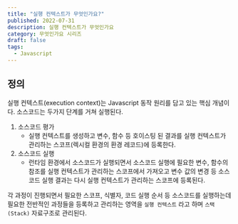 ```yaml
---
title: "실행 컨텍스트가 무엇인가요?"
published: 2022-07-31
description: 실행 컨텍스트가 무엇인가요
category: 무엇인가요 시리즈
draft: false
tags:
  - Javascript
---
```


## 정의

실행 컨텍스트(execution context)는 Javascript 동작 원리를 담고 있는 핵심 개념이다.
소스코드는 두가지 단계를 거쳐 실행된다.

1. 소스코드 평가
   - 실행 컨텍스트를 생성하고 변수, 함수 등 호이스팅 된 결과를 실행 컨텍스트가 관리하는 스코프(렉시컬 환경의 환경 레코드)에 등록한다.
2. 소스코드 실행
   - 런타임 환경에서 소스코드가 실행되면서 소스코드 실행에 필요한 변수, 함수의 참조를 실행 컨텍스트가 관리하는 스코프에서 가져오고 변수 값의 변경 등 소스코드 실행 결과는 다시 실행 컨텍스트가 관리하는 스코프에 등록된다.

각 과정이 진행되면서 필요한 스코프, 식별자, 코드 실행 순서 등 소스코드를 실행하는데 필요한 전반적인 과정들을 등록하고 관리하는 영역을 `실행 컨텍스트` 라고 하며 `스택(Stack)` 자료구조로 관리된다.
